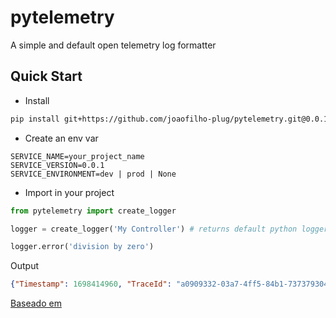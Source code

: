 # pytelemetry

A simple and default open telemetry log formatter

## Quick Start

* Install
```bash
pip install git+https://github.com/joaofilho-plug/pytelemetry.git@0.0.1
```

* Create an env var

```
SERVICE_NAME=your_project_name
SERVICE_VERSION=0.0.1
SERVICE_ENVIRONMENT=dev | prod | None
```

* Import in your project

```python
from pytelemetry import create_logger

logger = create_logger('My Controller') # returns default python logger

logger.error('division by zero')

```

Output
```json
{"Timestamp": 1698414960, "TraceId": "a0909332-03a7-4ff5-84b1-7373793042ce", "SeverityText": "ERROR", "SeverityNumber": 17, "Body": "division by zero", "Resource": {"service_name": "service_not_named", "service_version": "0.0.1", "service_environment": null}, "InstrumentationScope": "Class or mehtod name", "Attributes": []}
```


[Baseado em](https://github.com/diego-malga/pytelemetry)
